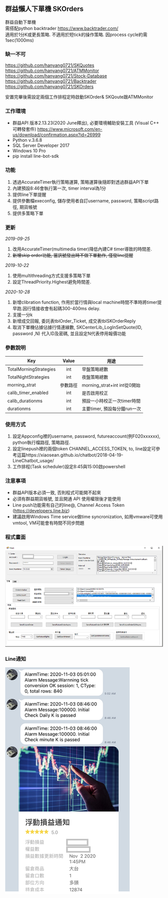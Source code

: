 ## 群益懶人下單機 SKOrders 

群益自動下單機 </br>
需搭配python backtrader <https://www.backtrader.com/> </br>
適用於1分K或更長策略. 不適用於短tick的操作策略. 因process cycle約需1sec(1000ms)

### 缺一不可
https://github.com/hanyang0721/SKQuotes  
https://github.com/hanyang0721/ATMMonitor  
https://github.com/hanyang0721/Stock-Database  
https://github.com/hanyang0721/Backtrader  
https://github.com/hanyang0721/SKOrders

安置完畢後需設定兩個工作排程定時啟動SKOrder& SKQoute跟ATMMonitor

### 工作環境
* 群益API 版本2.13.23(2020 June釋出), 必要環境輔助安裝工具 (Visual C++ 可轉發套件) https://www.microsoft.com/en-us/download/confirmation.aspx?id=26999
* Python v.3.6.8
* SQL Server Developer 2017
* Windows 10 Pro
* pip install line-bot-sdk

### 功能
1. 透過AccurateTimer執行策略運算, 策略運算後隨即對透過群益API下單
2. 內建預設8:46會執行第一次, timer interval為1分
3. 提供line下單提醒
4. 提供參數檔execonfig, 儲存使用者自訂username, password, 策略script路徑, 期貨帳號
5. 提供多策略下單

### 更新
<i>2019-09-25</i>
1. 改用AccurateTimer(multimedia timer)降低內建C# timer導致的時間差.
2. ~~新增skip order功能, 當訊號發出時不做下單動作, 僅發line提醒~~</br>

<i>2019-10-22</i>
1. 使用multithreading方式支援多策略下單 
2. 設定ThreadPriority.Highest避免時間差.

<i>2020-10-28</i>
1. 新增clibration function, 作用於當行情與local machine時間不準時將timer提早跑.因行情接收會有起碼300-400ms delay. 
2. 支援一分k
3. 新增成交回報, 委託表tblOrder_Ticket, 成交表tblSKOrderReply
4. 取消下單機佔據佔據行情連線數, SKCenterLib_LogInSetQuote(ID, password ,N) 代入ID及密碼, 並且設定N代表停用報價功能

### 參數說明

| Key       | Value           | 用途  |
| ------------- |:-------------:|------|
| TotalMorningStrategies      | int | 早盤策略總數 |
| TotalNightStrategies      | int      | 夜盤策略總數 |
| morning_strat | 參數路徑      |   morning_strat+int int從0開始  |
| calib_timer_enabled | int      |   是否啟用校正  |
| calib_durationms | int      |   預設一小時校正一次timer時間  |
| durationms | int      |   主要timer, 預設每分鐘run一次  |


### 使用方式
1. 設定Appconfig裡的username, password, futureaccount(例F020xxxxxx), python執行檔路徑, 策略路徑.  
2. 設定linepush裡的兩個token CHANNEL_ACCESS_TOKEN, to, line設定可參考這篇https://xiaosean.github.io/chatbot/2018-04-19-LineChatbot_usage/ 
3. 工作排程(Task scheduler)設定8:45與15:00啟powershell

### 注意事項
* 群益API版本必須一致, 否則程式可能開不起來
* 必須有群益期貨帳號, 並且開通 API 使用權限後才能使用
* Line push功能需有自己的line@, Channel Access Token (https://developers.line.biz)
* 建議啟用Windows Time service做time syncronization, 如用vmware可使用vmtool, VM可能會有時間不同步問題

### 程式畫面
![image](https://github.com/hanyang0721/image/blob/master/Capture22.PNG)

### Line通知
![image](https://github.com/hanyang0721/image/blob/master/Untitled.png)
